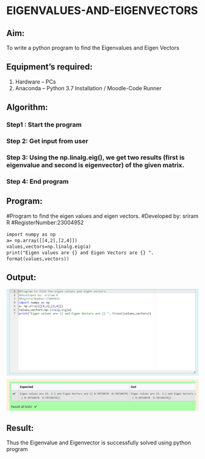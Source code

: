 # EIGENVALUES-AND-EIGENVECTORS
## Aim:
To write a python program to find the Eigenvalues and Eigen Vectors
## Equipment’s required:
1. 	Hardware – PCs
2. 	Anaconda – Python 3.7 Installation / Moodle-Code Runner
## Algorithm:
### Step1 : Start the program
### Step 2: Get input from user
### Step 3: Using the np.linalg.eig(),  we get two results (first is eigenvalue and second is eigenvector) of the given matrix.
### Step 4: End program

## Program:
#Program to find the eigen values and eigen vectors.
#Developed by: sriram R 
#RegisterNumber:23004952
```
import numpy as np
a= np.array([[4,2],[2,4]])
values,vectors=np.linalg.eig(a)
print("Eigen values are {} and Eigen Vectors are {} ". format(values,vectors))
```
## Output:
![output](<Screenshot 2023-11-29 175902-1.png>)
## Result:
Thus the Eigenvalue and Eigenvector is successfully solved using python program

